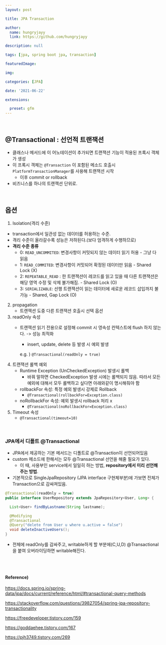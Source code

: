 ```yaml
---
layout: post

title: JPA Transaction

author: 
  name: hungryjayy
  link: https://github.com/hungryjayy

description: null

tags: [jpa, spring boot jpa, transaction]

featuredImage: 

img: 

categories: [JPA]

date: '2021-06-22'

extensions:

  preset: gfm
---
```


<br>

## @Transactional : 선언적 트랜잭션

* 클래스나 메서드에 이 어노테이션이 추가되면 트랜잭션 기능이 적용된 프록시 객체가 생성
* 이 프록시 객체는 `@Transaction` 이 포함된 메소드 호출시 `PlatformTransactionManager`를 사용해 트랜잭션 시작
  * 이후 commit or rollback
* 비즈니스를 하나의 트랜잭션 단위로.

<br>

## 옵션

1. Isolation(격리 수준) 

* transaction에서 일관성 없는 데이터를 허용하는 수준.
* 격리 수준이 올라갈수록 성능은 저하된다.(보다 엄격하게 수행하므로)
* **격리 수준 종류**
  * 0: `READ_UNCOMMITED`: 변경사항이 커밋되지 않는 데이터 읽기 허용 - 그냥 다 읽음
  * 1: `READ_COMMITED`: 변경사항이 커밋되어 확정된 데이터만 읽음 - Shared Lock (X)
  * 2: `REPEATABLE_READ` : 한 트랜잭션이 레코드를 읽고 있을 때 다른 트랜잭션은 해당 영역 수정 및 삭제 불가해짐. - Shared Lock (O)
  * 3: `SERIALIZABLE`: 선행 트랜잭션이 읽는 데이터에 새로운 레코드 삽입까지 불가능 - Shared, Gap Lock (O)

2. propagation
   * 트랜잭션 도중 다른 트랜잭션 호출시 선택 옵션
3. readOnly 속성
   * 트랜잭션 읽기 전용으로 설정해 commit 시 영속성 컨텍스트에 flush 하지 않는다. -> 성능 최적화
     * insert, update, delete 등 발생 시 예외 발생 
     
     e.g. ) `@Transactional(readOnly = true)`
4. 트랜잭션 롤백 예외
   * Runtime Exception (UnCheckedException) 발생시 롤백
     * 바꿔 말하면 CheckedException 발생 시에는 롤백되지 않음. 따라서 모든 예외에 대해서 모두 롤백하고 싶다면 아래와같이 명시해줘야 함
   * rollbackFor 속성: 특정 예외 발생시 강제로 Rollback
     * `@Transactional(rollbackFor=Exception.class)`
   * noRollbackFor 속성: 예외 발생시 rollback 처리 x
     * `@Transactional(noRollbackFor=Exception.class)`
5. Timeout 속성
   * `@Transactional(timeout=10)`

<br>

### JPA에서 디폴트 @Transactional

* JPA에서 제공하는 기본 메서드는 디폴트로 @Transaction이 선언되어있음
* custom 메소드에 한해서는 모두 @Transactional 선언을 해줄 필요가 있다.
  * 이 때, 사용부인 service에서 일일히 하는 방법, **repository에서 미리 선언해주는 방법**.
* 기본적으로 SingleJpaRepository (JPA interface 구현체부분)에 가보면 전체가 Transaction으로 감싸져있음.

```java
@Transactional(readOnly = true)
public interface UserRepository extends JpaRepository<User, Long> {

  List<User> findByLastname(String lastname);

  @Modifying
  @Transactional
  @Query("delete from User u where u.active = false")
  void deleteInactiveUsers();
}
```
* 전체에 readOnly를 감싸주고, writable하게 할 부분에(C,U,D) @Transactional 을 붙여 오버라이딩하면 writable해진다.

<br><br>

#### Reference)

https://docs.spring.io/spring-data/jpa/docs/current/reference/html/#transactional-query-methods

https://stackoverflow.com/questions/39827054/spring-jpa-repository-transactionality

https://freedeveloper.tistory.com/159

https://goddaehee.tistory.com/167

https://pjh3749.tistory.com/269
